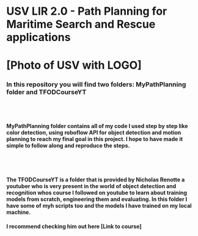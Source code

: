# USV LIR 2.0 - Path Planning for Maritime Search and Rescue applications


# [Photo of USV with LOGO]
### In this repository you will find two folders: MyPathPlanning folder and TFODCourseYT

<br>
<br>

#### MyPathPlanning folder contains all of my code I used step by step like color detection, using roboflow API for object detection and motion planning to reach my final goal in this project. I hope to have made it simple to follow along and reproduce the steps.

<br>
<br>

#### The TFODCourseYT is a folder that is provided by Nicholas Renotte a youtuber who is very present in the world of object detection and recognition whos course I followed on youtube to learn about training models from scratch, engineering them and evaluating. In this folder I have some of myh scripts too and the models I have trained on my local machine. 

#### I recommend checking him out here [Link to course]